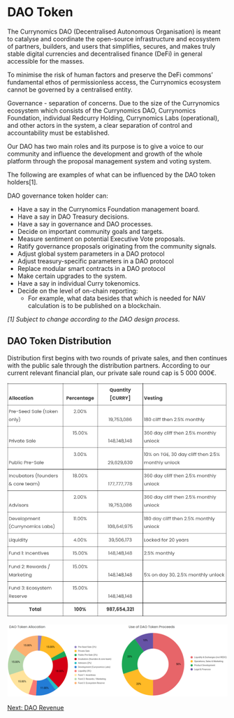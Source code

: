 # DAO Token
The Currynomics DAO (Decentralised Autonomous Organisation) is meant to catalyse and coordinate the open-source infrastructure and ecosystem of partners, builders, and users that simplifies, secures, and makes truly stable digital currencies and decentralised finance (DeFi) in general accessible for the masses.
 
To minimise the risk of human factors and preserve the DeFi commons’ fundamental ethos of permissionless access, the Currynomics ecosystem cannot be governed by a centralised entity.
 
Governance - separation of concerns. Due to the size of the Currynomics ecosystem which consists of the Currynomics DAO, Currynomics Foundation, individual Redcurry Holding, Currynomics Labs (operational), and other actors in the system, a clear separation of control and accountability must be established.
 
Our DAO has two main roles and its purpose is to give a voice to our community and influence the development and growth of the whole platform through the proposal management system and voting system.
 
The following are examples of what can be influenced by the DAO token holders[1]. 

DAO governance token holder can: 
* Have a say in the Currynomics Foundation management board.
* Have a say in DAO Treasury decisions.
* Have a say in governance and DAO processes.
* Decide on important community goals and targets.
* Measure sentiment on potential Executive Vote proposals.
* Ratify governance proposals originating from the community signals.
* Adjust global system parameters in a DAO protocol
* Adjust treasury-specific parameters in a DAO protocol
* Replace modular smart contracts in a DAO protocol
* Make certain upgrades to the system.
* Have a say in individual Curry tokenomics.
* Decide on the level of on-chain reporting:
    * For example, what data besides that which is needed for NAV calculation is to be published on a blockchain.

*[1] Subject to change according to the DAO design process.*

## DAO Token Distribution
Distribution first begins with two rounds of private sales, and then continues with the public sale through the distribution partners. According to our current relevant financial plan, our private sale round cap is 5 000 000€.

![image](../../media/img/curry_distribution.png)


![image](../../media/img/curry_allocation.png)


[Next: DAO Revenue](/asset/dao/daoRevenue.md)
